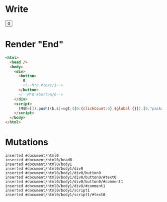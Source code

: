 # Write
  <div><button>0<!M*0 #text/1></button><!M*0 #button/0></div><script>(M$h=[]).push((b,s)=>({0:{clickCount:0},$global:{}}),[0,"packages/translator-tags/src/__tests__/fixtures/basic-counter/template.marko_0_clickCount",])</script>


# Render "End"
```html
<html>
  <head />
  <body>
    <div>
      <button>
        0
        <!--M*0 #text/1-->
      </button>
      <!--M*0 #button/0-->
    </div>
    <script>
      (M$h=[]).push((b,s)=&gt;({0:{clickCount:0},$global:{}}),[0,"packages/translator-tags/src/__tests__/fixtures/basic-counter/template.marko_0_clickCount",])
    </script>
  </body>
</html>
```

# Mutations
```
inserted #document/html0
inserted #document/html0/head0
inserted #document/html0/body1
inserted #document/html0/body1/div0
inserted #document/html0/body1/div0/button0
inserted #document/html0/body1/div0/button0/#text0
inserted #document/html0/body1/div0/button0/#comment1
inserted #document/html0/body1/div0/#comment1
inserted #document/html0/body1/script1
inserted #document/html0/body1/script1/#text0
```